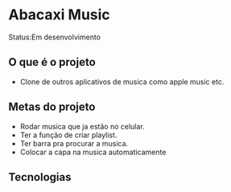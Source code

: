 <h1>Abacaxi Music</h1>

Status:Em desenvolvimento

## O que é o projeto

+ Clone de outros aplicativos de musica como apple music etc.

## Metas do projeto

+ Rodar musica que ja estão no celular.
+ Ter a função de criar playlist.
+ Ter barra pra procurar a musica.
+ Colocar a capa na musica automaticamente

## Tecnologias
